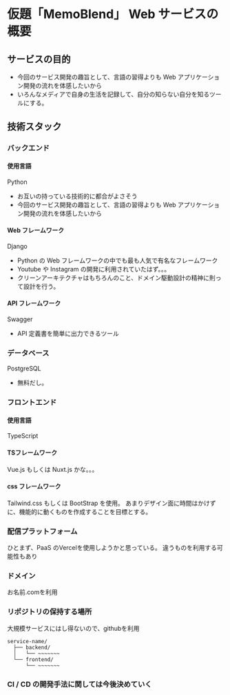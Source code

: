 # 仮題「MemoBlend」 Web サービスの概要

## サービスの目的
- 今回のサービス開発の趣旨として、言語の習得よりも Web アプリケーション開発の流れを体感したいから
- いろんなメディアで自身の生活を記録して、自分の知らない自分を知るツールにする。
## 技術スタック
### バックエンド
#### 使用言語
Python
- お互いの持っている技術的に都合がよさそう
- 今回のサービス開発の趣旨として、言語の習得よりも Web アプリケーション開発の流れを体感したいから
#### Web フレームワーク
Django
- Python の Web フレームワークの中でも最も人気で有名なフレームワーク
- Youtube や Instagram の開発に利用されていたはず。。。
- クリーンアーキテクチャはもちろんのこと、ドメイン駆動設計の精神に則って設計を行う。
#### API フレームワーク
Swagger
- API 定義書を簡単に出力できるツール
### データベース
PostgreSQL
- 無料だし。
### フロントエンド
#### 使用言語
TypeScript
#### TSフレームワーク
Vue.js もしくは Nuxt.js かな。。。
#### css フレームワーク
Tailwind.css もしくは BootStrap を使用。
あまりデザイン面に時間はかけずに、機能的に動くものを作成することを目標とする。
### 配信プラットフォーム
ひとまず、PaaS のVercelを使用しようかと思っている。
違うものを利用する可能性もあり
### ドメイン
お名前.comを利用
### リポジトリの保持する場所
大規模サービスにはし得ないので、githubを利用
```
service-name/
  ├── backend/
  │   └── ~~~~~~~
  └── frontend/
      └── ~~~~~~~
```
### CI / CD の開発手法に関しては今後決めていく